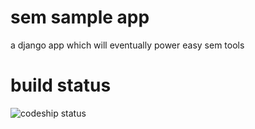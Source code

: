 # sem sample app

a django app which will eventually power easy sem tools
# build status
![codeship status](https://www.codeship.io/projects/91850640-c7e7-0131-da7f-4a4c74c4681a/status)
